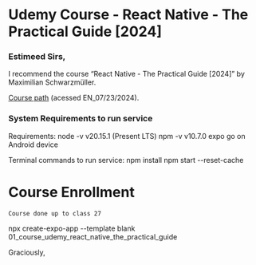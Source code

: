 # Udemy Course - React Native - The Practical Guide [2024]

### Estimeed Sirs,

I recommend the course “React Native - The Practical Guide [2024]” by Maximilian Schwarzmüller.

[Course path](https://www.udemy.com/course/react-native-the-practical-guide/learn/lecture/16667702#overview) (acessed EN_07/23/2024).

### System Requirements to run service

Requirements:
	node -v v20.15.1 (Present LTS)
	npm -v v10.7.0
	expo go on Android device

Terminal commands to run service:
	npm install
	npm start --reset-cache

# Course Enrollment
	Course done up to class 27

npx create-expo-app --template blank 01_course_udemy_react_native_the_practical_guide

Graciously,
